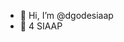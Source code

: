 - 👋 Hi, I’m @dgodesiaap
- 👀 4 SIAAP

<!---
dgodesiaap/dgodesiaap is a ✨ special ✨ repository because its `README.md` (this file) appears on your GitHub profile.
You can click the Preview link to take a look at your changes.
--->
